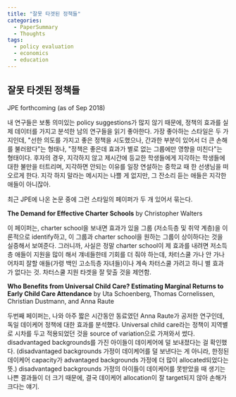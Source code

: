 ```yaml
---
title: "잘못 타겟된 정책들"
categories:
  - PaperSummary
  - Thoughts
tags:
  - policy evaluation
  - economics
  - education
---
```


## 잘못 타겟된 정책들
JPE forthcoming (as of Sep 2018)

내 연구들은 보통 의미있는 policy suggestions가 많지 않기 때문에, 정책의 효과를 실제 데이터를 가지고 분석한 남의 연구들을 읽기 좋아한다. 가장 좋아하는 스타일은 두 가지인데, "선한 의도를 가지고 좋은 정책을 시도했으나, 간과한 부분이 있어서 더 큰 손해를 불러왔다"는 형태나, "정책은 좋은데 효과가 별로 없는 그룹에만 영향을 미친다"는 형태이다. 후자의 경우, 지각하지 않고 제시간에 등교한 학생들에게 지각하는 학생들에 대한 불만을 터트리며, 지각하면 안되는 이유를 일장 연설하는 중학교 때 한 선생님을 떠오르게 한다. 지각 하지 말라는 메시지는 나쁠 게 없지만, 그 잔소리 듣는 애들은 지각한 애들이 아니잖아.

최근 JPE에 나온 논문 중에 그런 스타일의 페이퍼가 두 개 있어서 묶는다.

**The Demand for Effective Charter Schools**
by Christopher Walters

이 페이퍼는, charter school을 보내면 효과가 있을 그룹 (저소득층 및 취약 계층)을 이론적으로 identify하고, 이 그룹과 charter school을 원하는 그룹이 상이하다는 것을 실증해서 보여준다. 그러니까, 사실은 정말 charter school이 제 효과를 내려면 저소득층 애들이 지원을 많이 해서 걔네들한테 기회를 더 줘야 하는데, 차터스쿨 가나 안 가나 어차피 잘할 애들(가령 백인 고소득층 자녀들)이나 계속 차터스쿨 가려고 하니 별 효과가 없다는 것. 차터스쿨 지원 타겟을 잘 맞출 것을 제언함.

**Who Benefits from Universal Child Care? Estimating Marginal Returns to Early Child Care Attendance**
by Uta Schoenberg, Thomas Cornelissen, Christian Dustmann, and Anna Raute

두번째 페이퍼는, 나와 아주 짧은 시간동안 동료였던 Anna Raute가 공저한 연구인데, 독일 데이케어 정책에 대한 효과를 분석했다. Universal child care라는 정책이 지역별로 시차를 두고 적용되었던 것을 source of variation으로 가져와서 썼다. disadvantaged backgrounds를 가진 아이들이 데이케어에 덜 보내졌다는 걸 확인했다. (disadvantaged backgrounds 가정이 데이케어를 덜 보낸다는 게 아니라, 한정된 데이케어 capacity가 advantaged backgrounds 가정에 더 많이 allocated되었다는 뜻.) disadvantaged backgrounds 가정의 아이들이 데이케어를 못받았을 때 생기는 나쁜 결과들이 더 크기 때문에, 결국 데이케어 allocation이 잘 target되지 않아 손해가 크다는 얘기.